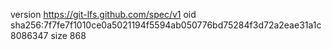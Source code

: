 version https://git-lfs.github.com/spec/v1
oid sha256:7f7fe7f1010ce0a5021194f5594ab050776bd75284f3d72a2eae31a1c8086347
size 868
